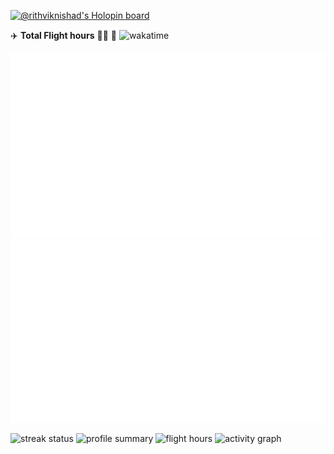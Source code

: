 [![@rithviknishad's Holopin board](https://holopin.me/rithviknishad)](https://holopin.io/@rithviknishad)

✈️️ **Total Flight hours** 🧑‍✈️️
🚀️ ![wakatime][total flight hours]

![](https://raw.githubusercontent.com/rithviknishad/github-stats/master/generated/overview.svg#gh-dark-mode-only)
![](https://raw.githubusercontent.com/rithviknishad/github-stats/master/generated/overview.svg#gh-light-mode-only)


![streak status]
![profile summary]
![flight hours]
![activity graph]



[total flight hours]: https://wakatime.com/badge/user/a6390b24-2f80-4530-817e-517c70a90366.svg

[streak status]: http://github-readme-streak-stats.herokuapp.com?user=rithviknishad&theme=highcontrast&hide_border=true

[profile summary]: https://github-profile-summary-cards.vercel.app/api/cards/profile-details?username=rithviknishad

[gh stats]: https://github-readme-stats.vercel.app/api?username=rithviknishad&theme=swift&hide_border=true&bg_color=30,e96443,904e95&title_color=fff&text_color=fff&include_all_commits=true&count_private=true 

[top languages]: https://github-readme-stats.vercel.app/api/top-langs/?username=rithviknishad&langs_count=20&hide=html,css,Java&hide_border=true&bg_color=000000,000000,000000&title_color=fb8c00&text_color=ffffff

[flight hours]: https://github-readme-stats.vercel.app/api/wakatime?username=rithviknishad&layout=compact&langs_count=20&custom_title=Flight%20hours%20spent%20in%20each%20language&hide_border=true&theme=minimal

[activity graph]: https://activity-graph.herokuapp.com/graph?username=rithviknishad&theme=minimal&custom_title=Activity&area=true&hide_border=true&bg_color=000000&color=ffffff&line=B06200&point=fb8c00&area_color=fb8c00
